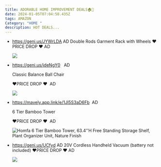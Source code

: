 ```yaml
---
title: ADORABLE HOME IMPROVEMENT DEALS🏠🏡
date: 2024-01-05T07:04:58.435Z
tags: AMAZON
Category: "HOME "
description: HOT DEALS...
---
```

* https://geni.us/JYWrLDA   AD
  Double Rods Garment Rack with Wheels 
  ❤PRICE DROP ❤  AD<!--StartFragment-->

  ![](https://m.media-amazon.com/images/I/719kqi8SaQL._AC_SL1500_.jpg)

  <!--EndFragment-->

* <https://geni.us/jdeNgY0>   AD

  Classic Balance Ball Chair

  ❤PRICE DROP ❤  AD

  <!--StartFragment-->

  ![](https://m.media-amazon.com/images/I/81nugmEQriL._AC_SL1500_.jpg)

  <!--EndFragment-->
* <https://mavely.app.link/e/1JI5S3aD6Fb>  AD

  6 Tier Bamboo Tower

  ❤PRICE DROP ❤  AD<!--StartFragment-->

  ![Homfa 6 Tier Bamboo Tower, 63.4''H Free Standing Storage Shelf, Plant Organizer Unit, Nature Finish](https://i5.walmartimages.com/seo/Homfa-6-Tier-Bamboo-Tower-63-4-H-Free-Standing-Storage-Shelf-Plant-Organizer-Unit-Nature-Finish_fe069f46-661a-40f2-b8fc-ff31ff3797ea.b62701485d9382c9c4ce7fb257606c59.jpeg?odnHeight=640&odnWidth=640&odnBg=FFFFFF)

  <!--EndFragment-->
* https://geni.us/UCfyd    AD
  20V Cordless Handheld Vacuum (battery not included) 
  ❤PRICE DROP ❤  AD<!--StartFragment-->

  ![](https://m.media-amazon.com/images/I/61hkpyWdYlL._AC_SL1000_.jpg)

  <!--EndFragment-->